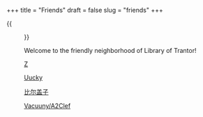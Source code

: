 +++
title = "Friends"
draft = false
slug = "friends"
+++

{{<figure src="/img/fixed/friends.jpg">}}

Welcome to the friendly neighborhood of Library of Trantor!

[Z](http://iiiid.com)

[Uucky](http://uucky.me)

[比尔盖子](https://biergaizi.info)

[Vacuuny/A2Clef](http://a2clef.com)